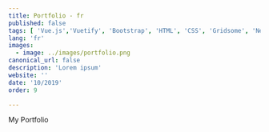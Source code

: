 ```yaml
---
title: Portfolio - fr
published: false
tags: [ 'Vue.js','Vuetify', 'Bootstrap', 'HTML', 'CSS', 'Gridsome', 'Netlify']
lang: 'fr'
images:
  - image: ../images/portfolio.png
canonical_url: false
description: 'Lorem ipsum'
website: ''
date: '10/2019'
order: 9

---
```


My Portfolio



